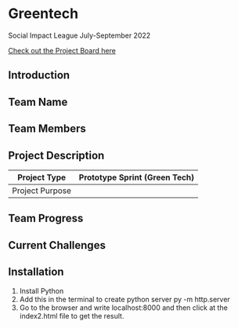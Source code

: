 # Greentech
Social Impact League July-September 2022

[Check out the Project Board here](https://github.com/ompiepy/greentech/projects/1)

## Introduction

## Team Name 

## Team Members

## Project Description

| Project Type      | Prototype Sprint (Green Tech) |
| ----------- | ----------- |
| Project Purpose      |        |

## Team Progress


## Current Challenges


## Installation
1. Install Python
2. Add this in the terminal to create python server 
   py -m http.server
3. Go to the browser and write localhost:8000 and then click at the index2.html file to get the result.




